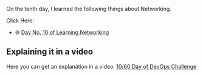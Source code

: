 On the tenth day, I learned the following things about Networking.

Click Here:

- 🌐 [Day No. 10 of Learning Networking](../PDFs/Computer-Networking-7.pdf)

## **Explaining it in a video**

Here you can get an explanation in a video. [10/60 Day of DevOps Challenge](https://www.youtube.com/watch?v=IE_rKxOd2cY&list=PLptbpfKzsc3BtEki4tHQm5Xmpj8w1_JlM&index=9)
